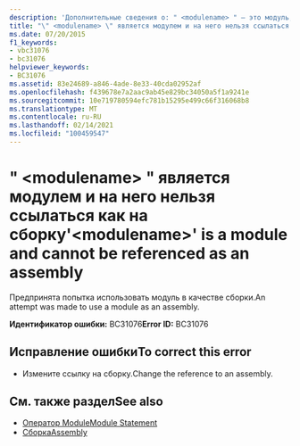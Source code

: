 ```yaml
---
description: 'Дополнительные сведения о: " <modulename> " — это модуль, на который нельзя ссылаться как на сборку'
title: "\" <modulename> \" является модулем и на него нельзя ссылаться как на сборку"
ms.date: 07/20/2015
f1_keywords:
- vbc31076
- bc31076
helpviewer_keywords:
- BC31076
ms.assetid: 83e24689-a846-4ade-8e33-40cda02952af
ms.openlocfilehash: f439678e7a2aac9ab45e829bc34050a5f1a9241e
ms.sourcegitcommit: 10e719780594efc781b15295e499c66f316068b8
ms.translationtype: MT
ms.contentlocale: ru-RU
ms.lasthandoff: 02/14/2021
ms.locfileid: "100459547"
---
```

# <a name="modulename-is-a-module-and-cannot-be-referenced-as-an-assembly"></a><span data-ttu-id="d1323-103">" \<modulename> " является модулем и на него нельзя ссылаться как на сборку</span><span class="sxs-lookup"><span data-stu-id="d1323-103">'\<modulename>' is a module and cannot be referenced as an assembly</span></span>

<span data-ttu-id="d1323-104">Предпринята попытка использовать модуль в качестве сборки.</span><span class="sxs-lookup"><span data-stu-id="d1323-104">An attempt was made to use a module as an assembly.</span></span>  
  
 <span data-ttu-id="d1323-105">**Идентификатор ошибки:** BC31076</span><span class="sxs-lookup"><span data-stu-id="d1323-105">**Error ID:** BC31076</span></span>  
  
## <a name="to-correct-this-error"></a><span data-ttu-id="d1323-106">Исправление ошибки</span><span class="sxs-lookup"><span data-stu-id="d1323-106">To correct this error</span></span>  
  
- <span data-ttu-id="d1323-107">Измените ссылку на сборку.</span><span class="sxs-lookup"><span data-stu-id="d1323-107">Change the reference to an assembly.</span></span>  
  
## <a name="see-also"></a><span data-ttu-id="d1323-108">См. также раздел</span><span class="sxs-lookup"><span data-stu-id="d1323-108">See also</span></span>

- [<span data-ttu-id="d1323-109">Оператор Module</span><span class="sxs-lookup"><span data-stu-id="d1323-109">Module Statement</span></span>](../language-reference/statements/module-statement.md)
- [<span data-ttu-id="d1323-110">Сборка</span><span class="sxs-lookup"><span data-stu-id="d1323-110">Assembly</span></span>](../language-reference/modifiers/assembly.md)
